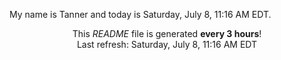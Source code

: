 My name is Tanner and today is Saturday, July 8, 11:16 AM EDT.

<p align="center">This <i>README</i> file is generated <b>every 3 hours</b>!</br>Last refresh: Saturday, July 8, 11:16 AM EDT<br /></p>
